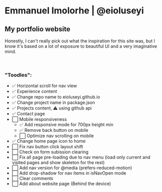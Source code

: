 # Emmanuel Imolorhe | @eioluseyi

## My portfolio website

Honestly, I can't really pick out what the inspiration for this site was, but I know it's based on a lot of exposure to beautiful UI and a very imaginative mind.
<br />  
<br />

### "Toodles":

- ✅ Horizontal scroll for nav view
- ✅ Experience content
- ✅ Change repo name to eioluseyi.github.io
- ✅ Change project name in package.json
- ✅ Projects content, ⚠️ using github api
- ✅ Contact page
- ⬜️ Mobile responsiveness
  - ✅ Add responsive mode for 700px height min
  - ✅ Remove back button on mobile
  - ⬜️ Optimize nav scrolling on mobile
- ✅ Change home page icon to home
- ⬜️ Fix nav button click layout shift
- ⬜️ Check on form subission clearing
- ⬜️ Fix all page pre-loading due to nav menu (load only current and visited pages and show skeleton for the rest)
- ⬜️ Add nav version for @media (prefers-reduced-motion)
- ⬜️ Add drop-shadow for nav items in isNavOpen mode
- ⬜️ Clear comments
- ⬜️ Add about website page (Behind the device)
  <br />
  <br />
